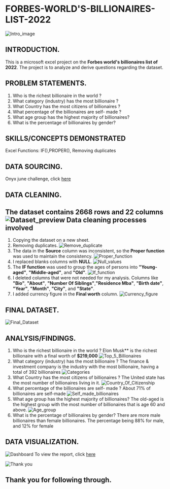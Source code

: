 # FORBES-WORLD'S-BILLIONAIRES-LIST-2022
![Intro_image](https://github.com/Temperance-Godwin/Forbes-world-billionaires-2022/assets/156975460/6b1c6980-f20b-43d6-b25e-ec66278e1312)

## INTRODUCTION.
This is a microsoft excel project on the **Forbes world's billionaires list of 2022**.
The project is to analyze and derive questions regarding the dataset.

## PROBLEM STATEMENTS.
1. Who is the richest billionaire in the world ?
2. What category (industry) has the most billionaire ?
3. What Country has the most citizens of billionaires ?
4. What percentage of the billionaires are self- made ?
5. What age group has the highest majority of billionaires?
6. What is the percentage of billionaires by gender?

## SKILLS/CONCEPTS DEMONSTRATED
Excel Functions: IF(),PROPER(), Removing duplicates

## DATA SOURCING.
Onyx june challenge, click [here](https://onyxdata.co.uk/dataset_challenge/june-2022/)

## DATA CLEANING.
The dataset contains 2668 rows and 22 columns
![Dataset_preview](https://github.com/Temperance-Godwin/Forbes-world-billionaires-2022/assets/156975460/066502d1-caec-466e-a5ed-4d88705bbddd)
Data cleaning processes involved
---
1. Copying the dataset on a new sheet.
2. Removing duplicates.
![Remove_duplicate](https://github.com/Temperance-Godwin/Forbes-world-billionaires-2022/assets/156975460/fe9d851e-37e8-44aa-a8e8-68b771546f6a)
3. The data in the **Source** column was inconsistent, so the **Proper function** was used to maintain the consistency.
![Proper_function](https://github.com/Temperance-Godwin/Forbes-world-billionaires-2022/assets/156975460/32fe6a54-0439-424b-aa06-415b733b88c3)
4. I replaced blanks columns with **NULL**.
![Null_values](https://github.com/Temperance-Godwin/Forbes-world-billionaires-2022/assets/156975460/adc33961-f3d3-40bc-aa73-0ab3d04030bc)
5. The **IF function** was used to group the ages of persons into **"Young-aged"**, **"Middle-aged"**, and **"Old"**.
![If_function](https://github.com/Temperance-Godwin/Forbes-world-billionaires-2022/assets/156975460/04b877a7-3ecf-4c5e-8894-a6675afcce08)
6. I deleted columns that were not needed for my analysis. Columns like **"Bio"**, **"About"**, **"Number Of Siblings"**,**"Residence Mba"**, **"Birth date"**, **"Year"**, **"Month"**, **"City"**, and **"State"**.
7. I added currency figure in the **Final worth** column.
![Currency_figure](https://github.com/Temperance-Godwin/Forbes-world-billionaires-2022/assets/156975460/1af78412-b5fb-475e-9852-d94b6ea33b9e)

## FINAL DATASET.
![Final_Dataset](https://github.com/Temperance-Godwin/Forbes-world-billionaires-2022/assets/156975460/be1b8a46-dc6b-4926-a3f3-97ebd07ea7de)

## ANALYSIS/FINDINGS.
1. Who is the richest billionaire in the world ?
Elon Musk** is the richest billionaire with a final worth of **$219,000**
![Top_5_Billionaires](https://github.com/Temperance-Godwin/Forbes-world-billionaires-2022/assets/156975460/b64403da-b153-42ea-8887-4dec407f8b8e)
2. What category (industry) has the most billionaire ?
The finance & investment company is the industry with the most billionaire, having a total of 392 billionaires
![Categories](https://github.com/Temperance-Godwin/Forbes-world-billionaires-2022/assets/156975460/f6dc7f6d-d1b5-4f40-a785-a8315042d231)
3. What Country has the most citizens of billionaires ?
The United state has the most number of billionaires living in it.
![Country_Of_Citizenship](https://github.com/Temperance-Godwin/Forbes-world-billionaires-2022/assets/156975460/7071aaba-ff0e-458b-84b3-2c1bc7cdb4ce)
4. What percentage of the billionaires are self- made ?
About 71% of billionaires are self-made
![Self_made_billionaires](https://github.com/Temperance-Godwin/Forbes-world-billionaires-2022/assets/156975460/f2c3e3aa-2bfd-47b5-91f8-eadae6c9e108)  
5. What age group has the highest majority of billionaires?
The old-aged is the highest group with the most number of billionaires that is age 60 and above.
![Age_group](https://github.com/Temperance-Godwin/Forbes-world-billionaires-2022/assets/156975460/ace28cb3-51a1-42eb-b49f-2dff37547a42)
8. What is the percentage of billionaires by gender?
There are more male billionaires than female billionaires. The percentage being 88% for male, and 12% for female

## DATA VISUALIZATION.
![Dashboard](https://github.com/Temperance-Godwin/Forbes-world-billionaires-2022/assets/156975460/0c69bf0e-61c5-4487-95d6-1979bd005d59)
To view the report, click [here](https://1drv.ms/x/s!AlSiYlj6CQxFgQcbjv32Kp_cxgQB)

![Thank you](https://github.com/Temperance-Godwin/Forbes-world-billionaires-2022/assets/156975460/f6563ba6-1ad6-4d34-a3f3-8e7fbdf654df)

## Thank you for following through.
